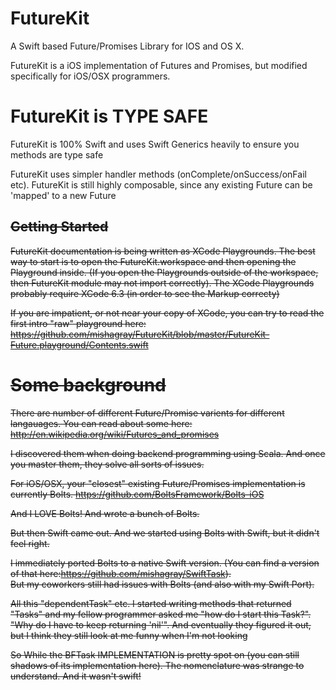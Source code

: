 # FutureKit
A Swift based Future/Promises Library for IOS and OS X.   


FutureKit is a iOS implementation of Futures and Promises, but modified specifically for iOS/OSX programmers.


# FutureKit is TYPE SAFE

FutureKit is 100% Swift and uses Swift Generics heavily to ensure you methods are type safe

FutureKit uses simpler handler methods (onComplete/onSuccess/onFail etc). 
FutureKit is still highly composable, since any existing Future<T> can be 'mapped' to a new Future<S>

## Getting Started

FutureKit documentation is being written as XCode Playgrounds.  The best way to start is to open the FutureKit.workspace and then opening the Playground inside.  (If you open the Playgrounds outside of the workspace, then FutureKit module may not import correctly).
The XCode Playgrounds probably require XCode 6.3 (in order to see the Markup correcty)

If you are impatient, or not near your copy of XCode, you can try to read the first intro "raw" playground here:
https://github.com/mishagray/FutureKit/blob/master/FutureKit-Future.playground/Contents.swift


# Some background

There are number of different Future/Promise varients for different langauages.
You can read about some here:
http://en.wikipedia.org/wiki/Futures_and_promises

I discovered them when doing backend programming using Scala. And once you master them, they solve all sorts of issues.

For iOS/OSX, your "closest" existing Future/Promises implementation is currently Bolts.
https://github.com/BoltsFramework/Bolts-iOS

And I LOVE Bolts!  And wrote a bunch of Bolts.

But then Swift came out.   And we started using Bolts with Swift, but it didn't feel right.  

I immediately ported Bolts to a native Swift version.  (You can find a version of that here:https://github.com/mishagray/SwiftTask).  
But my coworkers still had issues with Bolts (and also with my Swift Port).   

All this "dependentTask" etc.  I started writing methods that returned "Tasks" and my fellow programmer asked me "how do I start this Task?".  "Why do I have to keep returning 'nil'".    And eventually they figured it out, but I think they still look at me funny when I'm not looking

So While the BFTask IMPLEMENTATION is pretty spot on (you can still shadows of its implementation here).  The nomenclature was strange to understand.   And it wasn't swift!  










